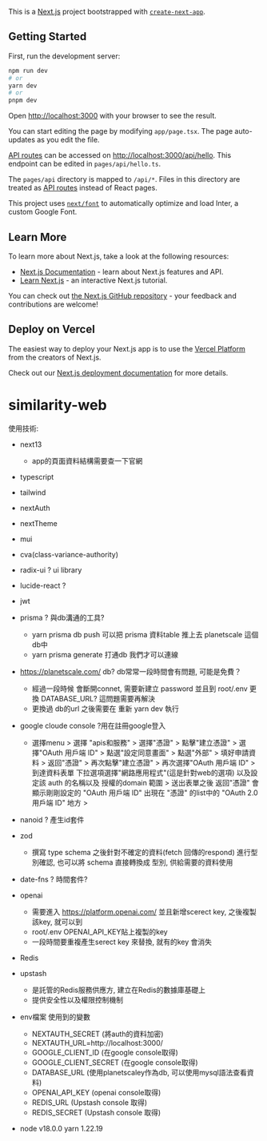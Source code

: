 This is a [Next.js](https://nextjs.org/) project bootstrapped with [`create-next-app`](https://github.com/vercel/next.js/tree/canary/packages/create-next-app).

## Getting Started

First, run the development server:

```bash
npm run dev
# or
yarn dev
# or
pnpm dev
```

Open [http://localhost:3000](http://localhost:3000) with your browser to see the result.

You can start editing the page by modifying `app/page.tsx`. The page auto-updates as you edit the file.

[API routes](https://nextjs.org/docs/api-routes/introduction) can be accessed on [http://localhost:3000/api/hello](http://localhost:3000/api/hello). This endpoint can be edited in `pages/api/hello.ts`.

The `pages/api` directory is mapped to `/api/*`. Files in this directory are treated as [API routes](https://nextjs.org/docs/api-routes/introduction) instead of React pages.

This project uses [`next/font`](https://nextjs.org/docs/basic-features/font-optimization) to automatically optimize and load Inter, a custom Google Font.

## Learn More

To learn more about Next.js, take a look at the following resources:

- [Next.js Documentation](https://nextjs.org/docs) - learn about Next.js features and API.
- [Learn Next.js](https://nextjs.org/learn) - an interactive Next.js tutorial.

You can check out [the Next.js GitHub repository](https://github.com/vercel/next.js/) - your feedback and contributions are welcome!

## Deploy on Vercel

The easiest way to deploy your Next.js app is to use the [Vercel Platform](https://vercel.com/new?utm_medium=default-template&filter=next.js&utm_source=create-next-app&utm_campaign=create-next-app-readme) from the creators of Next.js.

Check out our [Next.js deployment documentation](https://nextjs.org/docs/deployment) for more details.
# similarity-web
使用技術:
- next13 
    - app的頁面資料結構需要查一下官網
    
- typescript
- tailwind
- nextAuth
- nextTheme
- mui 
- cva(class-variance-authority)
- radix-ui ? ui library

- lucide-react ? 
- jwt
- prisma ? 與db溝通的工具?
    - yarn prisma db push
        可以把 prisma 資料table 推上去 planetscale 這個db中
    - yarn prisma generate
        打通db 我們才可以連線

- https://planetscale.com/ db? db常常一段時間會有問題, 可能是免費？
    - 經過一段時候 會斷開connet, 需要新建立 password 並且到 root/.env 更換 DATABASE_URL? 這問題需要再解決
    - 更換過 db的url 之後需要在 重新 yarn dev 執行

- google cloude console ?用在註冊google登入
    - 選擇menu > 選擇 "apis和服務" > 選擇"憑證" > 
        點擊"建立憑證" > 選擇"OAuth 用戶端 ID" > 點選"設定同意畫面" > 點選"外部" > 填好申請資料 > 
        返回"憑證" > 再次點擊"建立憑證" > 再次選擇"OAuth 用戶端 ID" >
        到達資料表單 下拉選項選擇"網路應用程式"(這是針對web的選項) 以及設定該 auth 的名稱以及 授權的domain 範圍 >
        送出表單之後 返回"憑證" 會顯示剛剛設定的 "OAuth 用戶端 ID" 出現在 "憑證" 的list中的 "OAuth 2.0 用戶端 ID" 地方 >
- nanoid ? 產生id套件
- zod 
    - 撰寫 type schema 之後針對不確定的資料(fetch 回傳的respond) 進行型別確認,
        也可以將 schema 直接轉換成 型別, 供給需要的資料使用

- date-fns ? 時間套件?
- openai 
    - 需要進入 https://platform.openai.com/ 並且新增scerect key, 之後複製該key, 就可以到 
    - root/.env OPENAI_API_KEY貼上複製的key
    - 一段時間要重複產生serect key 來替換, 就有的key 會消失
- Redis 
- upstash 
    - 是託管的Redis服務供應方, 建立在Redis的數據庫基礎上
    - 提供安全性以及權限控制機制


- env檔案
    使用到的變數
    - NEXTAUTH_SECRET (將auth的資料加密)
    - NEXTAUTH_URL=http://localhost:3000/
    - GOOGLE_CLIENT_ID (在google console取得)
    - GOOGLE_CLIENT_SECRET (在google console取得)
    - DATABASE_URL (使用planetscaley作為db, 可以使用mysql語法查看資料)
    - OPENAI_API_KEY (openai console取得)
    - REDIS_URL (Upstash console 取得)
    - REDIS_SECRET (Upstash console 取得)

- node v18.0.0 yarn 1.22.19